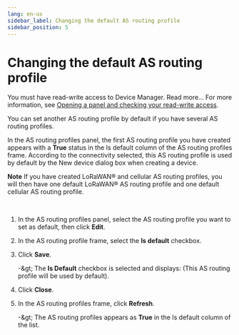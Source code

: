 ```yaml
---
lang: en-us
sidebar_label: Changing the default AS routing profile
sidebar_position: 5
---
```


# Changing the default AS routing profile

You must have read-write access to Device Manager. Read more\... For
more information, see [Opening a panel and checking your read-write access](../use-interface.md#opening-a-panel-and-checking-your-read-write-access).

You can set another AS routing profile by default if you have several AS
routing profiles.

In the AS routing profiles panel, the first AS routing profile you have
created appears with a **True** status in the Is
default column of the AS routing profiles frame. According to the
connectivity selected, this AS routing profile is used by default by the
New device dialog box when creating a device.

**Note** If you have created LoRaWAN® and cellular AS routing profiles,
you will then have one default LoRaWAN® AS routing profile and one
default cellular AS routing profile.

&nbsp;

1.  In the AS routing profiles panel, select the AS routing profile you
    want to set as default, then click **Edit**.

2.  In the AS routing profile frame, select the **Is default** checkbox.

3.  Click **Save**.

    -\&gt; The **Is Default** checkbox is selected and displays: (This AS routing profile will be used by
    default).

4.  Click **Close**.

5.  In the AS routing profiles frame, click **Refresh**.

    -\&gt; The AS routing profiles appears as **True** in the Is default column of the list.
